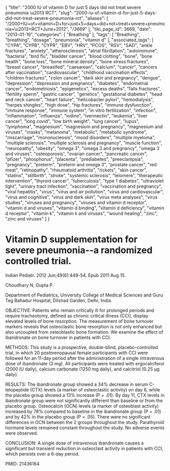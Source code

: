 {
    "title": "2000 IU of vitamin D for just 5 days did not treat severe pneumonia \u2013 RCT",
    "slug": "2000-iu-of-vitamin-d-for-just-5-days-did-not-treat-severe-pneumonia-rct",
    "aliases": [
        "/2000+IU+of+vitamin+D+for+just+5+days+did+not+treat+severe+pneumonia+\u2013+RCT+June+2012",
        "/3669"
    ],
    "tiki_page_id": 3669,
    "date": "2013-01-19",
    "categories": [
        "Breathing"
    ],
    "tags": [
        "Breathing",
        "breathing",
        "dosage",
        "pneumonia",
        "vitamin d"
    ],
    "associated_tags": [
        "CYPA",
        "CYPB",
        "CYPR",
        "EBV",
        "HRV",
        "PCOS",
        "RSV",
        "SAD",
        "ankle fractures",
        "anxiety",
        "atherosclerosis",
        "atrial fibrillation",
        "autoimmune",
        "bacteria",
        "bird flu",
        "bladder cancer",
        "blood clotting",
        "bone",
        "bone health",
        "bone loss",
        "bone mineral density",
        "bone stress fractures",
        "breast cancer",
        "breastfed",
        "caesarean",
        "calcium",
        "cancer",
        "cancers after vaccination",
        "cardiovascular",
        "childhood vaccination effects",
        "children fractures",
        "colon cancer",
        "dark skin and pregnancy",
        "dengue",
        "depression",
        "depression and pregnancy",
        "diabetes",
        "endometrial cancer",
        "endometriosis",
        "epigenetics",
        "excess deaths",
        "falls fractures",
        "fertility sperm",
        "gastric cancer",
        "genetics",
        "gestational diabetes",
        "head and neck cancer",
        "heart failure",
        "helicobacter pylori",
        "hemodialysis",
        "herpes shingles",
        "high dose",
        "hip fractures",
        "immune dysfunction",
        "immune response",
        "immune system",
        "in vitro fertilization",
        "infection",
        "inflammation",
        "influenza",
        "iodine",
        "ivermectin",
        "leukemia",
        "liver cancer",
        "long covid",
        "low birth weight",
        "lung cancer",
        "lupus",
        "lymphoma",
        "magnesium",
        "magnesium and pregnancy",
        "magnesium and viruses",
        "masks",
        "melanoma",
        "metabolic",
        "metabolic syndrome",
        "miscarriage",
        "mononucleosis",
        "mood disorders",
        "multiple myeloma",
        "multiple sclerosis",
        "multiple sclerosis and pregnancy",
        "muscle function",
        "neuropathy",
        "obesity",
        "omega 3",
        "omega 3 and pregnancy",
        "omega 3 and viruses",
        "osteoporosis",
        "ovarian cancer",
        "pancreatic cancer",
        "pfizer",
        "phosphorus",
        "placenta",
        "prediabetes",
        "preeclampsia",
        "pregnancy",
        "preterm",
        "preterm and omega 3",
        "prostate cancer",
        "red meat",
        "retinopathy",
        "rheumatoid arthritis",
        "rickets",
        "skin cancer",
        "statins",
        "stillbirth",
        "stroke",
        "systemic sclerosis",
        "telomere",
        "therapeutic intervention",
        "thyroid cancer",
        "tuberculosis",
        "type 1 diabetes",
        "ultraviolet light",
        "urinary tract infection",
        "vaccination",
        "vaccination and pregnancy",
        "viral hepatitis",
        "virus",
        "virus and air pollution",
        "virus and cardiovascular",
        "virus and cognitive",
        "virus and dark skin",
        "virus meta analyses",
        "virus studies",
        "viruses and pregnancy",
        "viruses and vitamin d receptor",
        "vitamin d and viruses",
        "vitamin d binding",
        "vitamin d deficiency",
        "vitamin d receptor",
        "vitamin k",
        "vitamin k and viruses",
        "wound healing",
        "zinc",
        "zinc and viruses"
    ]
}


# Vitamin D supplementation for severe pneumonia--a randomized controlled trial.

Indian Pediatr. 2012 Jun;49(6):449-54. Epub 2011 Aug 15.

Choudhary N, Gupta P.

Department of Pediatrics, University College of Medical Sciences and Guru Teg Bahadur Hospital, Dilshad Garden, Delhi, India.

OBJECTIVE: Patients who remain critically ill for prolonged periods and require tracheotomy, defined as chronic critical illness (CCI), display elevated levels of bone resorption. The measurement of bone turnover markers reveals that osteoclastic bone resorption is not only enhanced but also uncoupled from osteoblastic bone formation. We examine the effect of ibandronate on bone turnover in patients with CCI.

METHODS: This study is a prospective, double-blind, placebo-controlled trial, in which 20 postmenopausal female participants with CCI were followed for an 11-day period after the administration of a single intravenous dose of ibandronate (3 mg). All participants were treated with ergocalciferol (2000 IU daily), calcium carbonate (1250 mg daily), and calcitriol (0.25 μg daily).

RESULTS: The ibandronate group showed a 34% decrease in serum C-telopeptide (CTX) levels (a marker of osteoclastic activity) on day 6, while the placebo group showed a 13% increase (P = .01). By day 11, CTX levels in ibandronate group were not significantly different than baseline or from the placebo group. Osteocalcin (OCN) levels (a marker of osteoblast activity) increased by 78% compared to baseline in the ibandronate group (P = .01) and by 42% in the placebo group (P = .05). There were no significant differences in OCN between the 2 groups throughout the study. Parathyroid hormone levels remained constant throughout the study. No adverse events were observed.

CONCLUSION: A single dose of intravenous ibandronate causes a significant but transient reduction in osteoclast activity in patients with CCI, which persists over a 6-day period.

PMID: 21436164